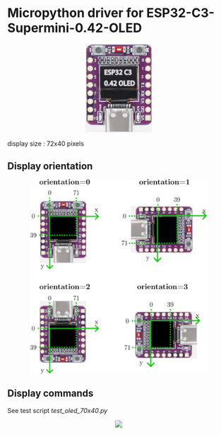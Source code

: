 # Micropython driver for ESP32-C3-Supermini-0.42-OLED

<p align="center">
  <img src="./ESP32-C3 0.42 OLED.png" width=150>
</p>

display size :   72x40  pixels

## Display orientation
<p align="center">
  <img src="./orientation.png" width=400>
</p>

## Display commands

See test script _test_oled_70x40.py_

<p align="center">
  <img src="[test_oled_72x40.webm](https://github.com/user-attachments/assets/38a72c7a-e5ca-4bb0-9686-2532d5eccc67)">
</p>

